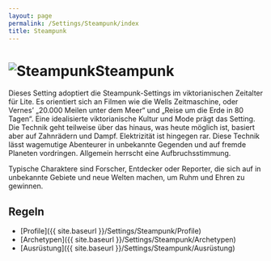 ```yaml
---
layout: page
permalink: /Settings/Steampunk/index
title: Steampunk
---
```


<h1><img alt="Steampunk" src="{{ site.baseurl }}/assets/images/icons/steampunk.png"/>Steampunk</h1>

Dieses Setting adoptiert die Steampunk-Settings im viktorianischen Zeitalter für Lite. Es orientiert sich an Filmen wie die Wells Zeitmaschine, oder Vernes&rsquo; „20.000 Meilen unter dem Meer“ und „Reise um die Erde in 80 Tagen“. Eine idealisierte viktorianische Kultur und Mode prägt das Setting. Die Technik geht teilweise über das hinaus, was heute möglich ist, basiert aber auf Zahnrädern und Dampf. Elektrizität ist hingegen rar. Diese Technik lässt wagemutige Abenteurer in unbekannte Gegenden und auf fremde Planeten vordringen. Allgemein herrscht eine Aufbruchsstimmung.

Typische Charaktere sind Forscher, Entdecker oder Reporter, die sich auf in unbekannte Gebiete und neue Welten machen, um Ruhm und Ehren zu gewinnen.

## Regeln

- [Profile]({{ site.baseurl }}/Settings/Steampunk/Profile)
- [Archetypen]({{ site.baseurl }}/Settings/Steampunk/Archetypen)
- [Ausrüstung]({{ site.baseurl }}/Settings/Steampunk/Ausrüstung)
